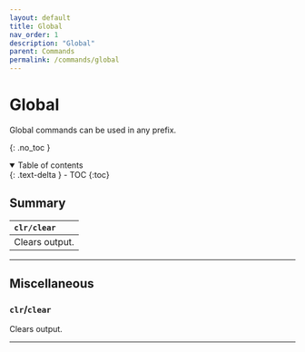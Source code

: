 ```yaml
---
layout: default
title: Global
nav_order: 1
description: "Global"
parent: Commands
permalink: /commands/global
---
```


# Global
Global commands can be used in any prefix.

{: .no_toc }

<details open markdown="block">
  <summary>
    Table of contents
  </summary>
  {: .text-delta }
- TOC
{:toc}
</details>

## Summary

|`clr/clear`|
|:----------|
|Clears output.|

---
## Miscellaneous

### `clr`/`clear`
Clears output.

---



